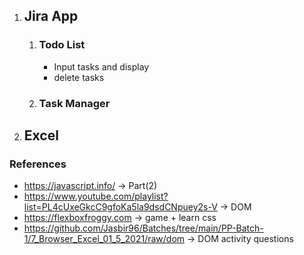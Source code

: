 
1. ## **Jira App**              
    1. ### **Todo List** 
        - Input tasks and display
        - delete tasks
    2. ### **Task Manager**

2. ## **Excel**


### References
* https://javascript.info/ -> Part(2)
* https://www.youtube.com/playlist?list=PL4cUxeGkcC9gfoKa5la9dsdCNpuey2s-V -> DOM 
* https://flexboxfroggy.com -> game + learn css
* https://github.com/Jasbir96/Batches/tree/main/PP-Batch-1/7_Browser_Excel_01_5_2021/raw/dom -> DOM activity questions
 

